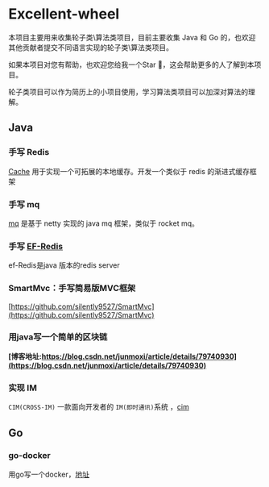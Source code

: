 # Excellent-wheel

本项目主要用来收集轮子类\算法类项目，目前主要收集 Java 和 Go 的，也欢迎其他贡献者提交不同语言实现的轮子类\算法类项目。

如果本项目对您有帮助，也欢迎您给我一个Star 🌟，这会帮助更多的人了解到本项目。

轮子类项目可以作为简历上的小项目使用，学习算法类项目可以加深对算法的理解。

## Java

### 手写 Redis

[Cache](https://github.com/houbb/cache) 用于实现一个可拓展的本地缓存。开发一个类似于 redis 的渐进式缓存框架

### 手写 mq

[mq](https://github.com/houbb/mq) 是基于 netty 实现的 java mq 框架，类似于 rocket mq。

### 手写 [EF-Redis](https://github.com/wiqer/ef-redis)

ef-Redis是java 版本的redis server

### SmartMvc：手写简易版MVC框架

[https://github.com/silently9527/SmartMvc](https://github.com/silently9527/SmartMvc)

### 用java写一个简单的区块链

**[博客地址:https://blog.csdn.net/junmoxi/article/details/79740930](https://blog.csdn.net/junmoxi/article/details/79740930)**

### 实现 IM

`CIM(CROSS-IM)` 一款面向开发者的 `IM(即时通讯)`系统 ，[cim](https://github.com/crossoverJie/cim)

## Go

### go-docker

用go写一个docker，[地址](https://github.com/pibigstar/go-docker)
